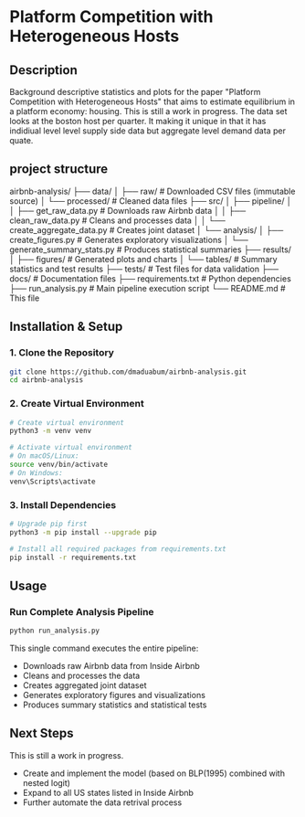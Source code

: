 # Platform Competition with Heterogeneous Hosts

## Description
Background descriptive statistics and plots for the paper "Platform Competition with Heterogeneous Hosts" that aims to estimate equilibrium in a platform economy: housing. This is still a work in progress. The data set looks at the boston host per quarter. It making it unique in that it has indidiual level level supply side data but aggregate level demand data per quate.  

## project structure
airbnb-analysis/
├── data/
│   ├── raw/                 # Downloaded CSV files (immutable source)
│   └── processed/           # Cleaned data files
├── src/
│   ├── pipeline/
│   │   ├── get_raw_data.py          # Downloads raw Airbnb data
│   │   ├── clean_raw_data.py        # Cleans and processes data
│   │   └── create_aggregate_data.py # Creates joint dataset
│   └── analysis/
│       ├── create_figures.py         # Generates exploratory visualizations
│       └── generate_summary_stats.py # Produces statistical summaries
├── results/
│   ├── figures/             # Generated plots and charts
│   └── tables/              # Summary statistics and test results
├── tests/                   # Test files for data validation
├── docs/                    # Documentation files
├── requirements.txt         # Python dependencies
├── run_analysis.py          # Main pipeline execution script
└── README.md               # This file


## Installation & Setup
### 1. Clone the Repository

```bash
git clone https://github.com/dmaduabum/airbnb-analysis.git
cd airbnb-analysis
```
### 2. Create Virtual Environment

```bash
# Create virtual environment
python3 -m venv venv

# Activate virtual environment
# On macOS/Linux:
source venv/bin/activate
# On Windows:
venv\Scripts\activate
```
### 3. Install Dependencies

```bash
# Upgrade pip first
python3 -m pip install --upgrade pip

# Install all required packages from requirements.txt
pip install -r requirements.txt
```
## Usage
### Run Complete Analysis Pipeline
```bash
python run_analysis.py
```
This single command executes the entire pipeline:

- Downloads raw Airbnb data from Inside Airbnb
- Cleans and processes the data
- Creates aggregated joint dataset
- Generates exploratory figures and visualizations
- Produces summary statistics and statistical tests

## Next Steps
This is still a work in progress.
- Create and implement the model (based on BLP(1995) combined with nested logit)
- Expand to all US states listed in Inside Airbnb
- Further automate the data retrival process

